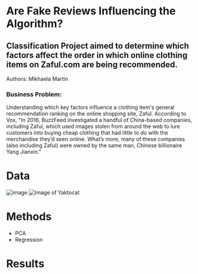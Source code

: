 # Are Fake Reviews Influencing the Algorithm?

## Classification Project aimed to determine which factors affect the order in which online clothing items on Zaful.com are being recommended.

Authors: Mikhaela Martin

### Business Problem:
Understanding which key factors influence a clothing item's general recommendation ranking on the online shopping site, Zaful.
According to Vox, "In 2016, BuzzFeed investigated a handful of China-based companies, including Zaful, which used images stolen from around the web to lure customers into buying cheap clothing that had little to do with the merchandise they’d seen online. What’s more, many of these companies (also including Zaful) were owned by the same man, Chinese billionaire Yang Jianxin."

# Data
![image](https://github.com/mikhaelamartin/Zaful-Classification/blob/master/Zaful%20Dress%20Classification/images/table_columns_descriptions.png)
![Image of Yaktocat](https://octodex.github.com/images/yaktocat.png)

# Methods
- PCA
- Regression

# Results
